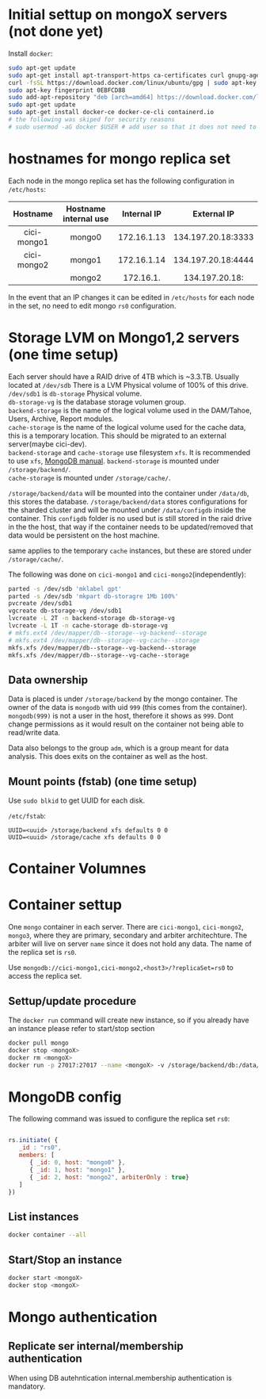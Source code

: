 
# Initial settup on mongoX servers (not done yet)

Install `docker`:   
```bash
sudo apt-get update
sudo apt-get install apt-transport-https ca-certificates curl gnupg-agent software-properties-common
curl -fsSL https://download.docker.com/linux/ubuntu/gpg | sudo apt-key add -
sudo apt-key fingerprint 0EBFCD88
sudo add-apt-repository "deb [arch=amd64] https://download.docker.com/linux/ubuntu $(lsb_release -cs) stable" 
sudo apt-get update
sudo apt-get install docker-ce docker-ce-cli containerd.io
# the following was skiped for security reasons
# sudo usermod -aG docker $USER # add user so that it does not need to use sudo to modify machines
```   
# hostnames for mongo replica set
Each node in the mongo replica set has the following configuration in `/etc/hosts`: 

|Hostname|Hostname internal use|Internal IP|External IP | 
|:------:|:---------------:|:---------:|:----------:|
|cici-mongo1|mongo0|172.16.1.13|134.197.20.18:3333|
|cici-mongo2|mongo1|172.16.1.14|134.197.20.18:4444|
||mongo2|172.16.1.|134.197.20.18:|

In the event that an IP changes it can be edited in `/etc/hosts` for each node in the set, no need to edit mongo `rs0` configuration.

# Storage LVM on Mongo1,2 servers (one time setup)
Each server should have a RAID drive of 4TB which is ~3.3.TB. Usually located at `/dev/sdb`
There is a LVM Physical volume of 100% of this drive.   
`/dev/sdb1` is `db-storage` Physical volume.   
`db-storage-vg` is the database storage volumen group.   
`backend-storage` is the name of the logical volume used in the DAM/Tahoe, Users, Archive, Report modules.   
`cache-storage` is the name of the logical volume used for the cache data, this is a temporary location. This should be migrated to an external server(maybe cici-dev).  
`backend-storage` and `cache-storage` use filesystem `xfs`. 
It is recommended to use `xfs`, [MongoDB manual](https://docs.mongodb.com/manual/administration/production-notes/#kernel-and-file-systems).
`backend-storage` is mounted under `/storage/backend/`.   
`cache-storage` is mounted under `/storage/cache/`.   

`/storage/backend/data` will be mounted into the container under `/data/db`, this stores the database. `/storage/backend/data` stores configurations for the sharded cluster and will be mounted under `/data/configdb` inside the container. This `configdb` folder is no used but is still stored in the raid drive in the the host, that way if the container needs to be updated/removed that data would be persistent on the host machine.

same applies to the temporary `cache` instances, but these are stored under `/storage/cache/`.



The following was done on `cici-mongo1` and `cici-mongo2`(independently):   

```bash
parted -s /dev/sdb 'mklabel gpt'
parted -s /dev/sdb 'mkpart db-storagre 1Mb 100%'
pvcreate /dev/sdb1
vgcreate db-storage-vg /dev/sdb1
lvcreate -L 2T -n backend-storage db-storage-vg
lvcreate -L 1T -n cache-storage db-storage-vg
# mkfs.ext4 /dev/mapper/db--storage--vg-backend--storage
# mkfs.ext4 /dev/mapper/db--storage--vg-cache--storage
mkfs.xfs /dev/mapper/db--storage--vg-backend--storage
mkfs.xfs /dev/mapper/db--storage--vg-cache--storage
```
## Data ownership
Data is placed is under `/storage/backend` by the mongo container. The owner of the data is `mongodb` with uid `999` (this comes from the container). `mongodb(999)` is not a user in the host, therefore it shows as `999`. Dont change permissions as it would result on the container not being able to read/write data.    

Data also belongs to the group `adm`, which is a group meant for data analysis. This does exits  on the container as well as the host. 


## Mount points (fstab) (one time setup)
Use `sudo blkid` to get UUID for each disk.   

`/etc/fstab`:   
```
UUID=<uuid> /storage/backend xfs defaults 0 0
UUID=<uuid> /storage/cache xfs defaults 0 0
```

# Container Volumnes 

# Container settup
One `mongo` container in each server. There are `cici-mongo1`, `cici-mongo2`, `mongo3`, where they are primary, secondary and arbiter architechture. The arbiter will live on server `name` since it does not hold any data. 
The name of the replica set is `rs0`.   

Use `mongodb://cici-mongo1,cici-mongo2,<host3>/?replicaSet=rs0` to access the replica set.

## Settup/update procedure
The `docker run` command will create new instance, so if you already have an instance please refer to start/stop section
```bash
docker pull mongo
docker stop <mongoX>
docker rm <mongoX>
docker run -p 27017:27017 --name <mongoX> -v /storage/backend/db:/data/db -v /storage/backend/configdb:/data/configdb  -v /storage/backend/logs:/var/log/mongodb mongo mongod --replSet rs0 --enableMajorityReadConcern false #--logpath /var/log/mongodb/logs
```   

# MongoDB config 
The following command was issued to configure the replica set `rs0`:   
```javascript

rs.initiate( {
   _id : "rs0",
   members: [
      { _id: 0, host: "mongo0" },
      { _id: 1, host: "mongo1" },
      { _id: 2, host: "mongo2", arbiterOnly : true}
   ]
})
```
## List instances
```bash
docker container --all
```

## Start/Stop an instance 
```bash
docker start <mongoX>
docker stop <mongoX>
```


# Mongo authentication

## Replicate ser internal/membership authentication
When using DB autehntication internal.membership authentication is mandatory.    
<deatails here>


